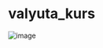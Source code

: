 # valyuta_kurs

![image](https://github.com/bahromnematov/valyuta_kurs/assets/89692061/874afbdf-137c-45ee-89d5-c12143c3a166)

